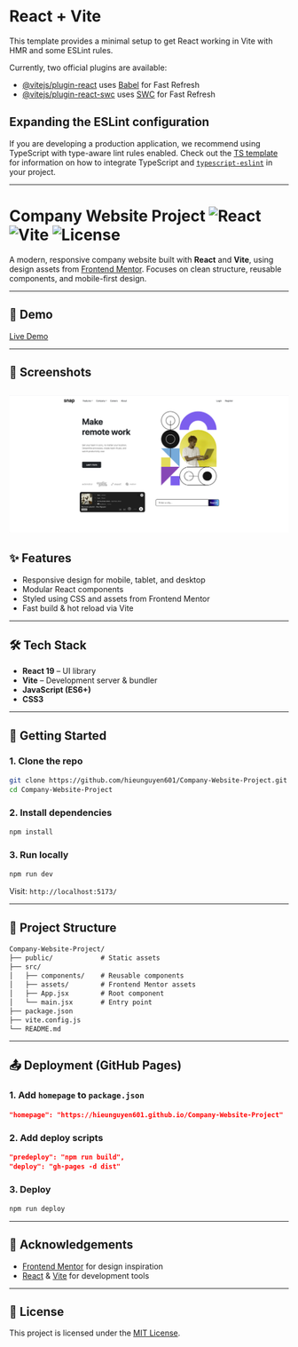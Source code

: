 # React + Vite

This template provides a minimal setup to get React working in Vite with HMR and some ESLint rules.

Currently, two official plugins are available:

- [@vitejs/plugin-react](https://github.com/vitejs/vite-plugin-react/blob/main/packages/plugin-react) uses [Babel](https://babeljs.io/) for Fast Refresh
- [@vitejs/plugin-react-swc](https://github.com/vitejs/vite-plugin-react/blob/main/packages/plugin-react-swc) uses [SWC](https://swc.rs/) for Fast Refresh

## Expanding the ESLint configuration

If you are developing a production application, we recommend using TypeScript with type-aware lint rules enabled. Check out the [TS template](https://github.com/vitejs/vite/tree/main/packages/create-vite/template-react-ts) for information on how to integrate TypeScript and [`typescript-eslint`](https://typescript-eslint.io) in your project.

---

# Company Website Project ![React](https://img.shields.io/badge/React-19-blue) ![Vite](https://img.shields.io/badge/Vite-Frontend-brightgreen) ![License](https://img.shields.io/badge/License-MIT-yellow)

A modern, responsive company website built with **React** and **Vite**, using design assets from [Frontend Mentor](https://www.frontendmentor.io/).
Focuses on clean structure, reusable components, and mobile-first design.

---

## 🔗 Demo

[Live Demo](https://hieunguyen601.github.io/Company-Website-Project/)

---

## 📸 Screenshots

![Website Preview](./public/websiteScreenshot.png)
---

## ✨ Features

* Responsive design for mobile, tablet, and desktop
* Modular React components
* Styled using CSS and assets from Frontend Mentor
* Fast build & hot reload via Vite

---

## 🛠 Tech Stack

* **React 19** – UI library
* **Vite** – Development server & bundler
* **JavaScript (ES6+)**
* **CSS3**

---

## 🚀 Getting Started

### 1. Clone the repo

```bash
git clone https://github.com/hieunguyen601/Company-Website-Project.git
cd Company-Website-Project
```

### 2. Install dependencies

```bash
npm install
```

### 3. Run locally

```bash
npm run dev
```

Visit: `http://localhost:5173/`

---

## 📁 Project Structure

```
Company-Website-Project/
├── public/            # Static assets
├── src/
│   ├── components/    # Reusable components
│   ├── assets/        # Frontend Mentor assets
│   ├── App.jsx        # Root component
│   └── main.jsx       # Entry point
├── package.json
├── vite.config.js
└── README.md
```

---

## 📤 Deployment (GitHub Pages)

### 1. Add `homepage` to `package.json`

```json
"homepage": "https://hieunguyen601.github.io/Company-Website-Project"
```

### 2. Add deploy scripts

```json
"predeploy": "npm run build",
"deploy": "gh-pages -d dist"
```

### 3. Deploy

```bash
npm run deploy
```

---

## 🙌 Acknowledgements

* [Frontend Mentor](https://www.frontendmentor.io/) for design inspiration
* [React](https://react.dev/) & [Vite](https://vitejs.dev/) for development tools

---

## 📄 License

This project is licensed under the [MIT License](LICENSE).

